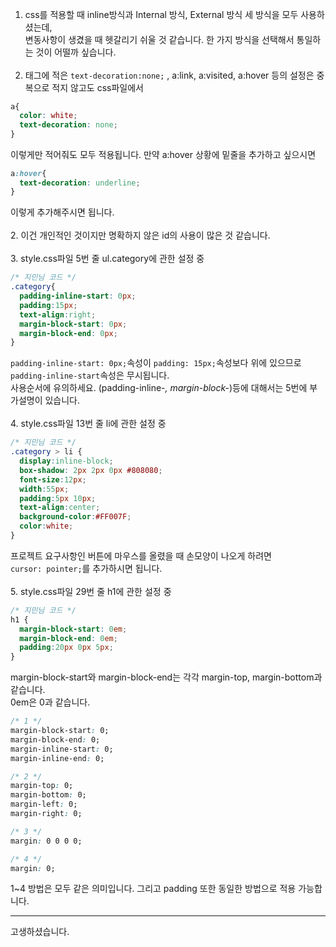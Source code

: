 1. css를 적용할 때 inline방식과 Internal 방식, External 방식 세 방식을 모두 사용하셨는데,  
변동사항이 생겼을 때 헷갈리기 쉬울 것 같습니다. 한 가지 방식을 선택해서 통일하는 것이 어떨까 싶습니다.  
&nbsp;  
2. <a>태그에 적은 `text-decoration:none;` , a:link, a:visited, a:hover 등의 설정은 중복으로 적지 않고도 css파일에서 
```css
a{
  color: white;
  text-decoration: none;
}
```
이렇게만 적어줘도 모두 적용됩니다. 만약 a:hover 상황에 밑줄을 추가하고 싶으시면  
```css
a:hover{
  text-decoration: underline;
}
```
이렇게 추가해주시면 됩니다.  
&nbsp;  
2. 이건 개인적인 것이지만 명확하지 않은 id의 사용이 많은 것 같습니다.  
&nbsp;  
3. style.css파일 5번 줄 ul.category에 관한 설정 중  
```css
/* 지민님 코드 */
.category{
  padding-inline-start: 0px;
  padding:15px;
  text-align:right;
  margin-block-start: 0px;
  margin-block-end: 0px;  
}
```  
`padding-inline-start: 0px;`속성이 `padding: 15px;`속성보다 위에 있으므로 `padding-inline-start`속성은 무시됩니다.  
사용순서에 유의하세요.  (padding-inline-*, margin-block-*)등에 대해서는 5번에 부가설명이 있습니다.  
&nbsp;  
4. style.css파일 13번 줄 li에 관한 설정 중  
```css
/* 지민님 코드 */
.category > li {
  display:inline-block;
  box-shadow: 2px 2px 0px #808080;
  font-size:12px;
  width:55px;
  padding:5px 10px;
  text-align:center;
  background-color:#FF007F;
  color:white;
}
```  
프로젝트 요구사항인 버튼에 마우스를 올렸을 때 손모양이 나오게 하려면  
`cursor: pointer;`를 추가하시면 됩니다.  
&nbsp;  
5. style.css파일 29번 줄 h1에 관한 설정 중  
```css
/* 지민님 코드 */
h1 {
  margin-block-start: 0em;
  margin-block-end: 0em;
  padding:20px 0px 5px;
}
```  
margin-block-start와 margin-block-end는 각각 margin-top, margin-bottom과 같습니다.  
0em은 0과 같습니다.  
```css
/* 1 */
margin-block-start: 0;
margin-block-end: 0;
margin-inline-start: 0;
margin-inline-end: 0;

/* 2 */
margin-top: 0;
margin-bottom: 0;
margin-left: 0;
margin-right: 0;

/* 3 */
margin: 0 0 0 0;

/* 4 */
margin: 0;
```
1~4 방법은 모두 같은 의미입니다.  그리고 padding 또한 동일한 방법으로 적용 가능합니다.
&nbsp;  
***
고생하셨습니다.
